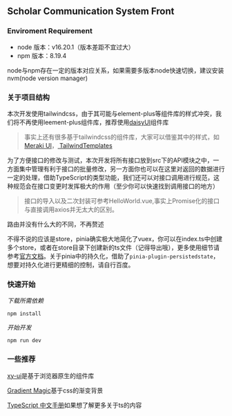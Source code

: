 ## Scholar Communication System Front

### Enviroment Requirement
- node 版本：v16.20.1（版本差距不宜过大）
- npm 版本：8.19.4

node与npm存在一定的版本对应关系，如果需要多版本node快速切换，建议安装nvm(node version manager)

### 关于项目结构

本次开发使用tailwindcss，由于其可能与element-plus等组件库的样式冲突，我们将不再使用leement-plus组件库，推荐使用[daisyUI](https://daisyui.com/docs/install/)组件库

> 事实上还有很多基于tailwindcss的组件库，大家可以借鉴其中的样式，如[ Meraki UI](https://merakiui.com/components)，[ TailwindTemplates](https://tailwindtemplates.io/templates)

为了方便接口的修改与测试，本次开发将所有接口放到src下的API模块之中，一方面集中管理有利于接口的批量修改，另一方面你也可以在这里对返回的数据进行一定的处理，借助TypeScript的类型功能，我们还可以对接口调用进行规范，这种规范会在接口变更时发挥极大的作用（至少你可以快速找到调用接口的地方）

> 接口的导入以及二次封装可参考HelloWorld.vue,事实上Promise化的接口与直接调用axios并无太大的区别。

路由并没有什么大的不同，不再赘述

不得不说的应该是store，pinia确实极大地简化了vuex，你可以在index.ts中创建多个store，或者在store目录下创建新的ts文件（记得导出哦），更多使用细节请参考[官方文档](https://pinia.vuejs.org/zh/getting-started.html)。关于pinia中的持久化，借助了`pinia-plugin-persistedstate`，想要对持久化进行更精细的控制，请自行百度。


### 快速开始

*下载所需依赖*

`npm install`

*开始开发*

`npm run dev`

### 一些推荐
[xy-ui](https://xy-ui.codelabo.cn/components/)是基于浏览器原生的组件库

[Gradient Magic](https://www.gradientmagic.com/)基于css的渐变背景

[TypeScript 中文手册](https://www.tsdev.cn/module-resolution.html)如果想了解更多关于ts的内容